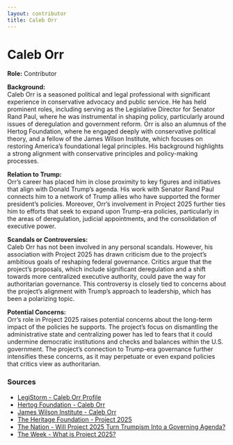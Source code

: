 ```yaml
---
layout: contributor
title: Caleb Orr
---
```


# Caleb Orr

**Role:** Contributor

**Background:**  
Caleb Orr is a seasoned political and legal professional with significant experience in conservative advocacy and public service. He has held prominent roles, including serving as the Legislative Director for Senator Rand Paul, where he was instrumental in shaping policy, particularly around issues of deregulation and government reform. Orr is also an alumnus of the Hertog Foundation, where he engaged deeply with conservative political theory, and a fellow of the James Wilson Institute, which focuses on restoring America’s foundational legal principles. His background highlights a strong alignment with conservative principles and policy-making processes.

**Relation to Trump:**  
Orr’s career has placed him in close proximity to key figures and initiatives that align with Donald Trump’s agenda. His work with Senator Rand Paul connects him to a network of Trump allies who have supported the former president’s policies. Moreover, Orr’s involvement in Project 2025 further ties him to efforts that seek to expand upon Trump-era policies, particularly in the areas of deregulation, judicial appointments, and the consolidation of executive power.

**Scandals or Controversies:**  
Caleb Orr has not been involved in any personal scandals. However, his association with Project 2025 has drawn criticism due to the project’s ambitious goals of reshaping federal governance. Critics argue that the project’s proposals, which include significant deregulation and a shift towards more centralized executive authority, could pave the way for authoritarian governance. This controversy is closely tied to concerns about the project’s alignment with Trump’s approach to leadership, which has been a polarizing topic.

**Potential Concerns:**  
Orr’s role in Project 2025 raises potential concerns about the long-term impact of the policies he supports. The project’s focus on dismantling the administrative state and centralizing power has led to fears that it could undermine democratic institutions and checks and balances within the U.S. government. The project’s connection to Trump-era governance further intensifies these concerns, as it may perpetuate or even expand policies that critics view as authoritarian.

### Sources
- [LegiStorm - Caleb Orr Profile](https://www.legistorm.com/person/bio/214300/Caleb_William_Orr.html)
- [Hertog Foundation - Caleb Orr](https://hertogfoundation.org/students/caleb-orr)
- [James Wilson Institute - Caleb Orr](http://www.jameswilsoninstitute.org/caleb-orr)
- [The Heritage Foundation - Project 2025](https://www.heritage.org)
- [The Nation - Will Project 2025 Turn Trumpism Into a Governing Agenda?](https://www.thenation.com)
- [The Week - What is Project 2025?](https://www.theweek.com)
